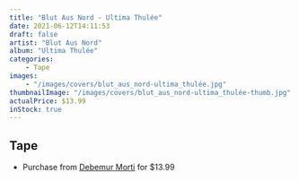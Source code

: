 ```yaml
---
title: "Blut Aus Nord - Ultima Thulée"
date: 2021-06-12T14:11:53
draft: false
artist: "Blut Aus Nord"
album: "Ultima Thulée"
categories:
    - Tape
images:
    - "/images/covers/blut_aus_nord-ultima_thulée.jpg"
thumbnailImage: "/images/covers/blut_aus_nord-ultima_thulée-thumb.jpg"
actualPrice: $13.99
inStock: true
---
```


## Tape
* Purchase from [Debemur Morti](https://debemurmorti.aisamerch.com/item/99593) for $13.99

